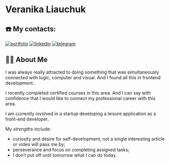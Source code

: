 # Veranika Liauchuk

## ☎️ My contacts:
[![portfolio](https://img.shields.io/badge/my_portfolio-000?style=for-the-badge&logo=ko-fi&logoColor=white)](https://portfolio-verman.netlify.app/)
[![linkedin](https://img.shields.io/badge/linkedin-0A66C2?style=for-the-badge&logo=linkedin&logoColor=white)](https://www.linkedin.com/in/veranikaliauchuk/)
[![telegram](https://img.shields.io/badge/telegram-1DA1F2?style=for-the-badge&logo=telegram&logoColor=white)](https://t.me/phantasmagoria666/)

## 👩‍💻 About Me

I was always really attracted to doing something that was simultaneously connected with logic, computer and visual. And I found all this in frontend development.

I recently completed certified courses in this area. And I can say with confidence that I would like to connect my professional career with this area.

I am currently involved in a startup developing a leisure application as a front-end developer.

My _strengths_ include:
* curiosity and desire for self-development, not a single interesting article or video will pass me by;
* perseverance and focus on completing assigned tasks;
* I don’t put off until tomorrow what I can do today.

